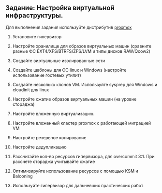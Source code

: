 ## Задание: Настройка виртуальной инфраструктуры.

Для выполнения задания используйте дистрибутив [proxmox](https://www.pfsense.org/download/)

1. Установите гипервизор

2. Настройте хранилище для образов виртуальных машин (сравните разные ФС EXT4/XFS/BTRFS/ZFS/LVM и типы дисков RAW/Qcow2)

2. Создайте виртуальные изолированные сети

3. Создайте шаблоны для ОС linux и Windows (настройте использование гостевых утилит)

4. Создайте несколько клонов VM. Используйте sysprep для Windows и cloudinit для linux

5. Настройте сжатие образов виртуальных машин (на уровне стораджа)

6. Настройте вложенную виртуализацию.

7. Настройте вложенный кластер proxmox с работающей миграцией VM

8. Настройте резервное копирование

9. Настройте дедупликацию

10. Рассчитайте кол-во ресурсов гипервизора, для overcommit 3:1. При рассчете стораджа учитывайте сжатие

11. Оптимизируйте использование ресурсов с помощью KSM и Balooning

12. Используйте гипервизор для дальнейших практических работ